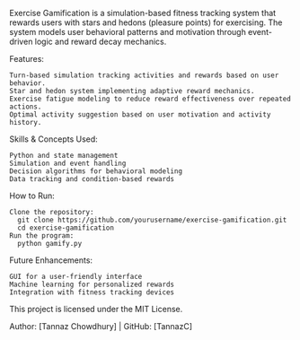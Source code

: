 Exercise Gamification is a simulation-based fitness tracking system that rewards users with stars and hedons (pleasure points) for exercising. The system models user behavioral patterns and motivation through event-driven logic and reward decay mechanics.

Features:

    Turn-based simulation tracking activities and rewards based on user behavior.
    Star and hedon system implementing adaptive reward mechanics.
    Exercise fatigue modeling to reduce reward effectiveness over repeated actions.
    Optimal activity suggestion based on user motivation and activity history.

Skills & Concepts Used:

    Python and state management
    Simulation and event handling
    Decision algorithms for behavioral modeling
    Data tracking and condition-based rewards

How to Run:

    Clone the repository:
      git clone https://github.com/yourusername/exercise-gamification.git
      cd exercise-gamification
    Run the program:
      python gamify.py
      
Future Enhancements:

    GUI for a user-friendly interface
    Machine learning for personalized rewards
    Integration with fitness tracking devices

This project is licensed under the MIT License.

Author: [Tannaz Chowdhury] | GitHub: [TannazC]
